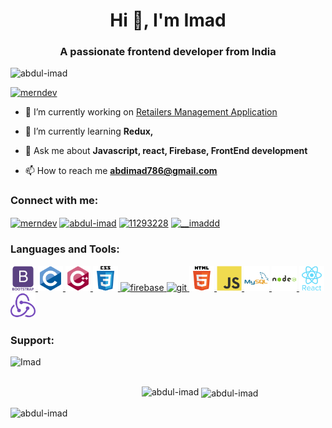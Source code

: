 <h1 align="center">Hi 👋, I'm Imad</h1>
<h3 align="center">A passionate frontend developer from India</h3>

<p align="left"> <img src="https://komarev.com/ghpvc/?username=abdul-imad&label=Profile%20views&color=0e75b6&style=flat" alt="abdul-imad" /> </p>

<p align="left"> <a href="https://twitter.com/merndev" target="blank"><img src="https://img.shields.io/twitter/follow/merndev?logo=twitter&style=for-the-badge" alt="merndev" /></a> </p>

- 🔭 I’m currently working on [Retailers Management Application](https://github.com/abdul-imad/Retailers-Management)

- 🌱 I’m currently learning **Redux,**

- 💬 Ask me about **Javascript, react, Firebase, FrontEnd development**

- 📫 How to reach me **abdimad786@gmail.com**

<h3 align="left">Connect with me:</h3>
<p align="left">
<a href="https://twitter.com/merndev" target="blank"><img align="center" src="https://raw.githubusercontent.com/rahuldkjain/github-profile-readme-generator/master/src/images/icons/Social/twitter.svg" alt="merndev" height="30" width="40" /></a>
<a href="https://linkedin.com/in/abdul-imad" target="blank"><img align="center" src="https://raw.githubusercontent.com/rahuldkjain/github-profile-readme-generator/master/src/images/icons/Social/linked-in-alt.svg" alt="abdul-imad" height="30" width="40" /></a>
<a href="https://stackoverflow.com/users/11293228" target="blank"><img align="center" src="https://raw.githubusercontent.com/rahuldkjain/github-profile-readme-generator/master/src/images/icons/Social/stack-overflow.svg" alt="11293228" height="30" width="40" /></a>
<a href="https://instagram.com/__imaddd" target="blank"><img align="center" src="https://raw.githubusercontent.com/rahuldkjain/github-profile-readme-generator/master/src/images/icons/Social/instagram.svg" alt="__imaddd" height="30" width="40" /></a>
</p>

<h3 align="left">Languages and Tools:</h3>
<p align="left"> <a href="https://getbootstrap.com" target="_blank"> <img src="https://raw.githubusercontent.com/devicons/devicon/master/icons/bootstrap/bootstrap-plain-wordmark.svg" alt="bootstrap" width="40" height="40"/> </a> <a href="https://www.cprogramming.com/" target="_blank"> <img src="https://raw.githubusercontent.com/devicons/devicon/master/icons/c/c-original.svg" alt="c" width="40" height="40"/> </a> <a href="https://www.w3schools.com/cpp/" target="_blank"> <img src="https://raw.githubusercontent.com/devicons/devicon/master/icons/cplusplus/cplusplus-original.svg" alt="cplusplus" width="40" height="40"/> </a> <a href="https://www.w3schools.com/css/" target="_blank"> <img src="https://raw.githubusercontent.com/devicons/devicon/master/icons/css3/css3-original-wordmark.svg" alt="css3" width="40" height="40"/> </a> <a href="https://firebase.google.com/" target="_blank"> <img src="https://www.vectorlogo.zone/logos/firebase/firebase-icon.svg" alt="firebase" width="40" height="40"/> </a> <a href="https://git-scm.com/" target="_blank"> <img src="https://www.vectorlogo.zone/logos/git-scm/git-scm-icon.svg" alt="git" width="40" height="40"/> </a> <a href="https://www.w3.org/html/" target="_blank"> <img src="https://raw.githubusercontent.com/devicons/devicon/master/icons/html5/html5-original-wordmark.svg" alt="html5" width="40" height="40"/> </a> <a href="https://developer.mozilla.org/en-US/docs/Web/JavaScript" target="_blank"> <img src="https://raw.githubusercontent.com/devicons/devicon/master/icons/javascript/javascript-original.svg" alt="javascript" width="40" height="40"/> </a> <a href="https://www.mysql.com/" target="_blank"> <img src="https://raw.githubusercontent.com/devicons/devicon/master/icons/mysql/mysql-original-wordmark.svg" alt="mysql" width="40" height="40"/> </a> <a href="https://nodejs.org" target="_blank"> <img src="https://raw.githubusercontent.com/devicons/devicon/master/icons/nodejs/nodejs-original-wordmark.svg" alt="nodejs" width="40" height="40"/> </a> <a href="https://reactjs.org/" target="_blank"> <img src="https://raw.githubusercontent.com/devicons/devicon/master/icons/react/react-original-wordmark.svg" alt="react" width="40" height="40"/> </a> <a href="https://redux.js.org" target="_blank"> <img src="https://raw.githubusercontent.com/devicons/devicon/master/icons/redux/redux-original.svg" alt="redux" width="40" height="40"/> </a> </p>

<h3 align="left">Support:</h3>
<p><a href="https://www.buymeacoffee.com/MERNdev"> <img align="left" src="https://cdn.buymeacoffee.com/buttons/v2/default-yellow.png" height="50" width="210" alt="Imad" /></a></p><br><br>

<p><img align="left" src="https://github-readme-stats.vercel.app/api/top-langs?username=abdul-imad&show_icons=true&locale=en&layout=compact" alt="abdul-imad" /></p>

<p>&nbsp;<img align="center" src="https://github-readme-stats.vercel.app/api?username=abdul-imad&show_icons=true&locale=en" alt="abdul-imad" /></p>

<p><img align="center" src="https://github-readme-streak-stats.herokuapp.com/?user=abdul-imad&" alt="abdul-imad" /></p>
